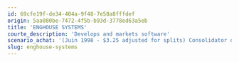 ```yaml
---
id: 69cfe19f-de34-404a-9f48-7e58a8fffdef
origin: 5aa080be-7472-4f5b-b93d-3778ed63a5eb
title: 'ENGHOUSE SYSTEMS'
courte_description: 'Develops and markets software'
scenario_achat: '(Juin 1998 - $3.25 adjusted for splits) Consolidator of a very fragmented industry. Highly-recurring revenues. High profitability. Steve Sadler has proven expertise to complete attractive acquisitions and to efficiently integrate them. Entry barriers: high switching costs. Deserves premium to the overall market.'
slug: enghouse-systems
---
```


